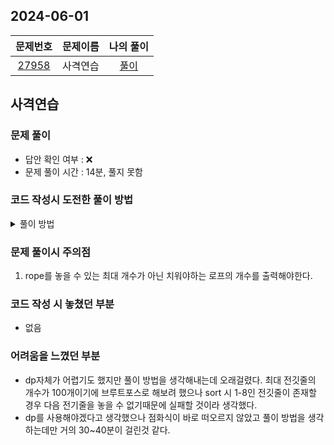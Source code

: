 ## 2024-06-01
|                   문제번호                   | 문제이름 |  나의 풀이  |
|:----------------------------------------:|:----:|:-------:|
| [27958](https://www.acmicpc.net/problem/27958) | 사격연습 | [풀이](-) |

## 사격연습
### 문제 풀이
- 답안 확인 여부 : ❌ <br>
- 문제 풀이 시간 : 14분, 풀지 못함

### 코드 작성시 도전한 풀이 방법
<details>
<summary> 풀이 방법 </summary>
<div markdown="1">

- 도전한 방법 : 브루트 포스
- 실제 풀이 방법 : 브루트 포스, 백트래킹
> 1. gamePlay시 cnt를 argument로 지정하여 
</div>
</details>

### 문제 풀이시 주의점
1. rope를 놓을 수 있는 최대 개수가 아닌 치워야하는 로프의 개수를 출력해야한다.

### 코드 작성 시 놓쳤던 부분
- 없음

### 어려움을 느꼈던 부분
- dp자체가 어렵기도 했지만 풀이 방법을 생각해내는데 오래걸렸다. 최대 전깃줄의 개수가 100개이기에 브루트포스로 해보려 했으나 sort 시 1-8인 전깃줄이 존재할 경우 다음 전기줄을 놓을 수 없기때문에 실패할 것이라 생각했다.
- dp를 사용해야겠다고 생각했으나 점화식이 바로 떠오르지 않았고 풀이 방법을 생각하는데만 거의 30~40분이 걸린것 같다.